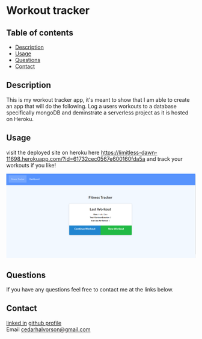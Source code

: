   # Workout tracker
  ## Table of contents
  * [Description](#Description)
  * [Usage](#Usage)
  * [Questions](#Questions)
  * [Contact](#Contact)

  ## Description
  This is my workout tracker app, it's meant to show that I am able to create an app that will do the following. Log a users workouts to a database specifically mongoDB   and deminstrate a serverless project as it is hosted on Heroku.
 
  ## Usage
  visit the deployed site on heroku here https://limitless-dawn-11698.herokuapp.com/?id=61732cec0567e600160fda5a and track your workouts if you like!

  ![](images/workoutScreenshot.PNG)
  
  ## Questions
  If you have any questions feel free to contact me at the links below.
  
  ## Contact
  [linked in](https://www.linkedin.com/in/cedar-halvorson-10791020a/)
  [github profile](https://github.com/CedarHalvorson)  
  Email cedarhalvorson@gmail.com  
 
